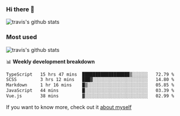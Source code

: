 ### Hi there 👋

<!--
**HondryTravis/HondryTravis** is a ✨ _special_ ✨ repository because its `README.md` (this file) appears on your GitHub profile.

Here are some ideas to get you started:

- 🔭 I’m currently working on ...
- 🌱 I’m currently learning ...
- 👯 I’m looking to collaborate on ...
- 🤔 I’m looking for help with ...
- 💬 Ask me about ...
- 📫 How to reach me: ...
- 😄 Pronouns: ...
- ⚡ Fun fact: ...
-->

![travis's github stats](https://github-readme-stats.vercel.app/api?username=HondryTravis&hide=stars)
### Most used
![travis's github stats](https://github-readme-stats.anuraghazra1.vercel.app/api/top-langs/?username=HondryTravis&layout=compact&hide_title=true)

📊 **Weekly development breakdown**

<!--START_SECTION:waka-->

```txt
TypeScript   15 hrs 47 mins  ██████████████████▒░░░░░░   72.79 %
SCSS         3 hrs 12 mins   ███▓░░░░░░░░░░░░░░░░░░░░░   14.80 %
Markdown     1 hr 16 mins    █▒░░░░░░░░░░░░░░░░░░░░░░░   05.85 %
JavaScript   44 mins         █░░░░░░░░░░░░░░░░░░░░░░░░   03.39 %
Vue.js       38 mins         ▓░░░░░░░░░░░░░░░░░░░░░░░░   02.99 %
```

<!--END_SECTION:waka-->

If you want to know more, check out it [about myself](https://hondrytravis.github.io/)
